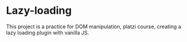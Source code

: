 # Lazy-loading
This project is a practice for DOM manipulation, platzi course, creating a lazy loading plugin with vanilla JS.
